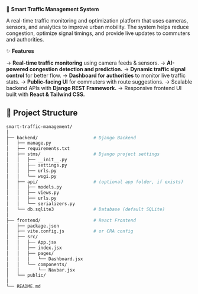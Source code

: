 🚦 **Smart Traffic Management System**

A real-time traffic monitoring and optimization platform that uses cameras, sensors, and analytics to improve urban mobility. The system helps reduce congestion, optimize signal timings, and provide live updates to commuters and authorities.

✨ **Features**

-> **Real-time traffic monitoring** using camera feeds & sensors.
-> **AI-powered congestion detection and prediction.**
-> **Dynamic traffic signal control** for better flow.
-> **Dashboard for authorities** to monitor live traffic stats.
-> **Public-facing UI** for commuters with route suggestions.
-> Scalable backend APIs with **Django REST Framework.**
-> Responsive frontend UI built with **React & Tailwind CSS.**

## 📂 Project Structure  

```bash
smart-traffic-management/
│
├── backend/                     # Django Backend
│   ├── manage.py
│   ├── requirements.txt
│   ├── stms/                    # Django project settings
│   │   ├── __init__.py
│   │   ├── settings.py
│   │   ├── urls.py
│   │   └── wsgi.py
│   ├── api/                     # (optional app folder, if exists)
│   │   ├── models.py
│   │   ├── views.py
│   │   ├── urls.py
│   │   └── serializers.py
│   └── db.sqlite3               # Database (default SQLite)
│
├── frontend/                    # React Frontend
│   ├── package.json
│   ├── vite.config.js           # or CRA config
│   ├── src/
│   │   ├── App.jsx
│   │   ├── index.jsx
│   │   ├── pages/
│   │   │   └── Dashboard.jsx
│   │   └── components/
│   │       └── Navbar.jsx
│   └── public/
│
└── README.md

